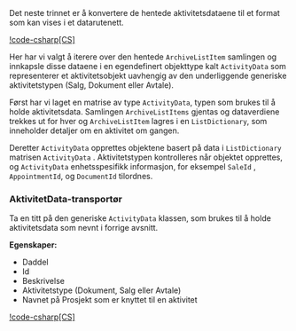 <!-- markdownlint-disable-file MD041 -->Det neste trinnet er å konvertere de hentede aktivitetsdataene til et format som kan vises i et datarutenett.

[!code-csharp[CS]](../itunes-setdatagrid.cs?range=46-102)

Her har vi valgt å iterere over den hentede `ArchiveListItem` samlingen og innkapsle disse dataene i en egendefinert objekttype kalt `ActivityData` som representerer et aktivitetsobjekt uavhengig av den underliggende generiske aktivitetstypen (Salg, Dokument eller Avtale).

Først har vi laget en matrise av type `ActivityData`, typen som brukes til å holde aktivitetsdata. Samlingen `ArchiveListItems` gjentas og dataverdiene trekkes ut for hver og `ArchiveListItem` lagres i  en `ListDictionary`, som inneholder detaljer om en aktivitet om gangen.

Deretter `ActivityData` opprettes objektene basert på data i `ListDictionary` matrisen `ActivityData` . Aktivitetstypen kontrolleres når objektet opprettes, og `ActivityData` enhetsspesifikk informasjon, for eksempel `SaleId`  , `AppointmentId`, og `DocumentId` tilordnes.

### AktivitetData-transportør

Ta en titt på den generiske `ActivityData` klassen, som brukes til å holde aktivitetsdata som nevnt i forrige avsnitt.

**Egenskaper:**

* Daddel
* Id
* Beskrivelse
* Aktivitetstype (Dokument, Salg eller Avtale)
* Navnet på Prosjekt som er knyttet til en aktivitet

[!code-csharp[CS]](../itunes-activitydata.cs)
